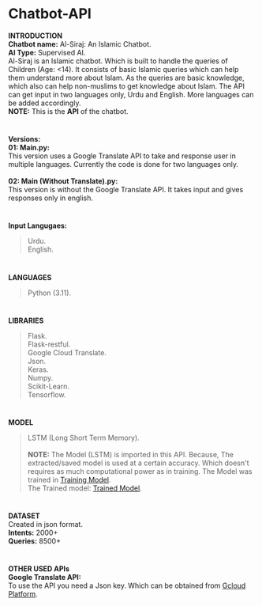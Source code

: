 # Chatbot-API
**INTRODUCTION<br>**
**Chatbot name:** Al-Siraj: An Islamic Chatbot.<br>
**AI Type:** Supervised AI.<br>
Al-Siraj is an Islamic chatbot. Which is built to handle the queries of Children (Age: <14). It consists of basic Islamic queries which can help them understand more about Islam. As the queries are basic knowledge, which also can help non-muslims to get knowledge about Islam. The API can get input in two languages only, Urdu and English. More languages can be added accordingly.<br>
**NOTE:** This is the **API** of the chatbot.<br>
#
**Versions:** <br>
**01: Main.py:** <br>
This version uses a Google Translate API to take and response user in multiple languages. Currently the code is done for two languages only.<br><br>
**02: Main (Without Translate).py:** <br>
This version is without the Google Translate API. It takes input and gives responses only in english. <br>
#
**Input Langugaes:** 
> Urdu.<br>
> English.<br>
#
**LANGUAGES**
> Python (3.11).
#
**LIBRARIES**
> Flask.<br>
> Flask-restful.<br>
> Google Cloud Translate.<br>
> Json.<br>
> Keras.<br>
> Numpy.<br>
> Scikit-Learn.<br>
> Tensorflow.
#
**MODEL**
> LSTM (Long Short Term Memory).<br><br>
**NOTE:** The Model (LSTM) is imported in this API. Because, The extracted/saved model is used at a certain accuracy. Which doesn't requires as much computational power as in training. The Model was trained in [Training Model](https://github.com/PersonXXIII/Chatbot-Training-Model).  <br>
The Trained model: [Trained Model](https://github.com/PersonXXIII/Chatbot-Trained-Model/).
#
**DATASET<br>**
Created in json format.<br>
**Intents:** 2000+<br>
**Queries:** 8500+<br>
#
**OTHER USED APIs**<br>
**Google Translate API:<br>**
To use the API you need a Json key. Which can be obtained from  [Gcloud Platform](https://console.cloud.google.com).
